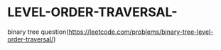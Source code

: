 # LEVEL-ORDER-TRAVERSAL-
binary tree question(https://leetcode.com/problems/binary-tree-level-order-traversal/)
